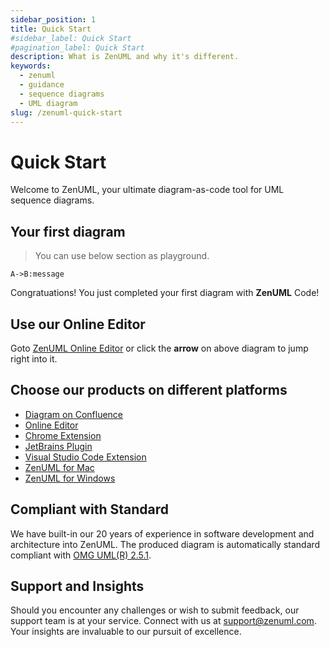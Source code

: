 ```yaml
---
sidebar_position: 1
title: Quick Start
#sidebar_label: Quick Start
#pagination_label: Quick Start
description: What is ZenUML and why it's different.
keywords:
  - zenuml
  - guidance
  - sequence diagrams
  - UML diagram
slug: /zenuml-quick-start
---
```


# Quick Start

Welcome to ZenUML, your ultimate diagram-as-code tool for UML sequence diagrams.

## Your first diagram

> You can use below section as playground.

```zenuml title=Hello%20World
A->B:message
```

Congratuations! You just completed your first diagram with **ZenUML** Code!

## Use our Online Editor

Goto [ZenUML Online Editor](https://app.zenuml.com) or click the **arrow** on above diagram to jump right into it.

## Choose our products on different platforms

- [Diagram on Confluence](/docs/products/zenuml-diagrams-for-confluence)
- [Online Editor](https://app.zenuml.com/)
- [Chrome Extension](https://chrome.google.com/webstore/detail/web-sequence/kcpganeflmhffnlofpdmcjklmdpbbmef)
- [JetBrains Plugin](https://plugins.jetbrains.com/plugin/12437-zenuml-support)
- [Visual Studio Code Extension](https://marketplace.visualstudio.com/items?itemName=mrcoder.zenuml)
- [ZenUML for Mac](https://apps.apple.com/app/zenuml/id1602636196?mt=12)
- [ZenUML for Windows](https://loginput-mac2.totest.top/ZenUML-Setup.zip)

## Compliant with Standard

We have built-in our 20 years of experience in software development and architecture into ZenUML. The produced diagram is automatically standard compliant with [OMG UML(R) 2.5.1](https://www.omg.org/spec/UML/2.5.1/About-UML).

## Support and Insights

Should you encounter any challenges or wish to submit feedback, our support team is at your service. Connect with us at [support@zenuml.com](mailto:support@zenuml.com). Your insights are invaluable to our pursuit of excellence.
